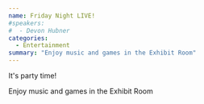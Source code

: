 ```yaml
---
name: Friday Night LIVE!
#speakers:
#  - Devon Hubner
categories:
  - Entertainment
summary: "Enjoy music and games in the Exhibit Room"
---
```


It's party time!

Enjoy music and games in the Exhibit Room

